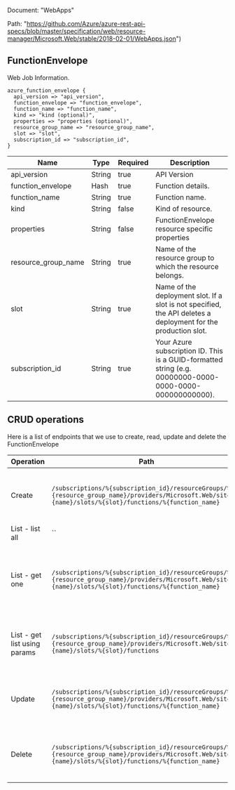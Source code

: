 Document: "WebApps"


Path: "https://github.com/Azure/azure-rest-api-specs/blob/master/specification/web/resource-manager/Microsoft.Web/stable/2018-02-01/WebApps.json")

## FunctionEnvelope

Web Job Information.

```puppet
azure_function_envelope {
  api_version => "api_version",
  function_envelope => "function_envelope",
  function_name => "function_name",
  kind => "kind (optional)",
  properties => "properties (optional)",
  resource_group_name => "resource_group_name",
  slot => "slot",
  subscription_id => "subscription_id",
}
```

| Name        | Type           | Required       | Description       |
| ------------- | ------------- | ------------- | ------------- |
|api_version | String | true | API Version |
|function_envelope | Hash | true | Function details. |
|function_name | String | true | Function name. |
|kind | String | false | Kind of resource. |
|properties | String | false | FunctionEnvelope resource specific properties |
|resource_group_name | String | true | Name of the resource group to which the resource belongs. |
|slot | String | true | Name of the deployment slot. If a slot is not specified, the API deletes a deployment for the production slot. |
|subscription_id | String | true | Your Azure subscription ID. This is a GUID-formatted string (e.g. 00000000-0000-0000-0000-000000000000). |



## CRUD operations

Here is a list of endpoints that we use to create, read, update and delete the FunctionEnvelope

| Operation | Path | Verb | Description | OperationID |
| ------------- | ------------- | ------------- | ------------- | ------------- |
|Create|`/subscriptions/%{subscription_id}/resourceGroups/%{resource_group_name}/providers/Microsoft.Web/sites/%{name}/slots/%{slot}/functions/%{function_name}`|Put|Create function for web site, or a deployment slot.|WebApps_CreateInstanceFunctionSlot|
|List - list all|``||||
|List - get one|`/subscriptions/%{subscription_id}/resourceGroups/%{resource_group_name}/providers/Microsoft.Web/sites/%{name}/slots/%{slot}/functions/%{function_name}`|Get|Get function information by its ID for web site, or a deployment slot.|WebApps_GetInstanceFunctionSlot|
|List - get list using params|`/subscriptions/%{subscription_id}/resourceGroups/%{resource_group_name}/providers/Microsoft.Web/sites/%{name}/slots/%{slot}/functions`|Get|List the functions for a web site, or a deployment slot.|WebApps_ListInstanceFunctionsSlot|
|Update|`/subscriptions/%{subscription_id}/resourceGroups/%{resource_group_name}/providers/Microsoft.Web/sites/%{name}/slots/%{slot}/functions/%{function_name}`|Put|Create function for web site, or a deployment slot.|WebApps_CreateInstanceFunctionSlot|
|Delete|`/subscriptions/%{subscription_id}/resourceGroups/%{resource_group_name}/providers/Microsoft.Web/sites/%{name}/slots/%{slot}/functions/%{function_name}`|Delete|Delete a function for web site, or a deployment slot.|WebApps_DeleteInstanceFunctionSlot|

